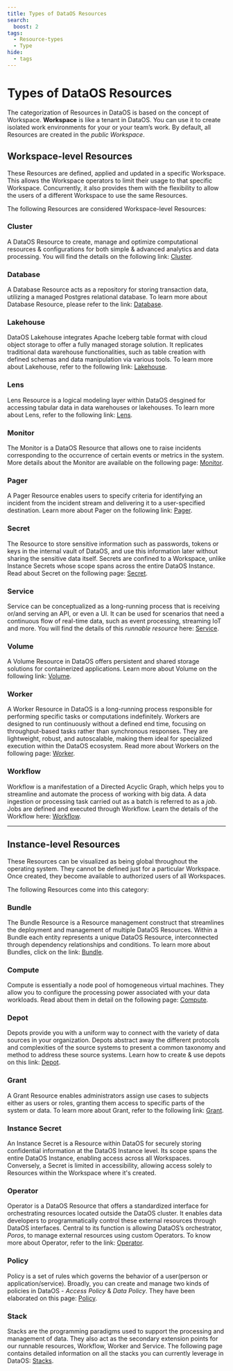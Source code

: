 ```yaml
---
title: Types of DataOS Resources
search:
  boost: 2
tags:
  - Resource-types
  - Type
hide:
  - tags
---
```


# Types of DataOS Resources

The categorization of Resources in DataOS is based on the concept of Workspace. **Workspace** is like a tenant in DataOS. You can use it to create isolated work environments for your or your team’s work. By default, all Resources are created in the *public Workspace*.

## Workspace-level Resources

These Resources are defined, applied and updated in a specific Workspace. This allows the Workspace operators to limit their usage to that specific Workspace. Concurrently, it also provides them with the flexibility to allow the users of a different Workspace to use the same Resources.

The following Resources are considered Workspace-level Resources:

### **Cluster**

A DataOS Resource to create, manage and optimize computational resources & configurations for both simple & advanced analytics and data processing. You will find the details on the following link: [Cluster](/resources/cluster/).

### **Database**

A Database Resource acts as a repository for storing transaction data, utilizing a managed Postgres relational database. To learn more about Database Resource, please refer to the link: [Database](/resources/database/).


### **Lakehouse** 

<!-- >🔔 Components labeled as **[𝛼 alpha]** are in their Alpha release phase. This stage is primarily for testing and evaluation; therefore, we advise against using these components for critical production tasks. Availability in all environments is not guaranteed. For further information and confirmation of their accessibility, please consult with your DataOS administrator. -->

DataOS Lakehouse integrates Apache Iceberg table format with cloud object storage to offer a fully managed storage solution. It replicates traditional data warehouse functionalities, such as table creation with defined schemas and data manipulation via various tools. To learn more about Lakehouse, refer to the following link: [Lakehouse](/resources/lakehouse/).

### **Lens**

Lens Resource is a logical modeling layer within DataOS desgined for accessing tabular data in data warehouses or lakehouses. To learn more about Lens, refer to the following link: [Lens](/resources/lens/).

### **Monitor**

The Monitor is a DataOS Resource that allows one to raise incidents corresponding to the occurrence of certain events or metrics in the system. More details about the Monitor are available on the following page: [Monitor](/resources/monitor/).

### **Pager**

A Pager Resource enables users to specify criteria for identifying an incident from the incident stream and delivering it to a user-specified destination. Learn more about Pager on the following link: [Pager](/resources/pager/).


### **Secret**

The Resource to store sensitive information such as passwords, tokens or keys in the internal vault of DataOS, and use this information later without sharing the sensitive data itself. Secrets are confined to a Workspace, unlike Instance Secrets whose scope spans across the entire DataOS Instance. Read about Secret on the following page: [Secret](/resources/secret/).

### **Service**

Service can be conceptualized as a long-running process that is receiving or/and serving an API, or even a UI. It can be used for scenarios that need a continuous flow of real-time data, such as event processing, streaming IoT and more. You will find the details of this *runnable resource* here: [Service](/resources/service/).

### **Volume**

A Volume Resource in DataOS offers persistent and shared storage solutions for containerized applications. Learn more about Volume on the following link: [Volume](/resources/volume/).

### **Worker**

A Worker Resource in DataOS is a long-running process responsible for performing specific tasks or computations indefinitely. Workers are designed to run continuously without a defined end time, focusing on throughput-based tasks rather than synchronous responses. They are lightweight, robust, and autoscalable, making them ideal for specialized execution within the DataOS ecosystem. Read more about Workers on the following page: [Worker](/resources/worker/).

### **Workflow**

Workflow is a manifestation of a Directed Acyclic Graph, which helps you to streamline and automate the process of working with big data. A data ingestion or processing task carried out as a batch is referred to as a *job*. Jobs are defined and executed through Workflow. Learn the details of the Workflow here: [Workflow](/resources/workflow/).



---

## Instance-level Resources

These Resources can be visualized as being global throughout the operating system. They cannot be defined just for a particular Workspace. Once created, they become available to authorized users of all Workspaces.

The following Resources come into this category:

### **Bundle** 

<!-- >🔔 Components labeled as **[𝛼 alpha]** are in their Alpha release phase. This stage is primarily for testing and evaluation; therefore, we advise against using these components for critical production tasks. Availability in all environments is not guaranteed. For further information and confirmation of their accessibility, please consult with your DataOS administrator. -->

The Bundle Resource is a Resource management construct that streamlines the deployment and management of multiple DataOS Resources. Within a Bundle each entity represents a unique DataOS Resource, interconnected through dependency relationships and conditions. To learn more about Bundles, click on the link: [Bundle](/resources/bundle/).

### **Compute**

Compute is essentially a node pool of homogeneous virtual machines. They allow you to configure the processing power associated with your data workloads. Read about them in detail on the following page: [Compute](/resources/compute/).


### **Depot**

Depots provide you with a uniform way to connect with the variety of data sources in your organization. Depots abstract away the different protocols and complexities of the source systems to present a common taxonomy and method to address these source systems. Learn how to create & use depots on this link: [Depot](/resources/depot/).

### **Grant**

A Grant Resource enables administrators assign use cases to subjects either as users or roles, granting them access to specific parts of the system or data. To learn more about Grant, refer to the following link: [Grant](/resources/grant/).

### **Instance Secret**

An Instance Secret is a Resource within DataOS for securely storing confidential information at the DataOS Instance level. Its scope spans the entire DataOS Instance, enabling access across all Workspaces. Conversely, a Secret is limited in accessibility, allowing access solely to Resources within the Workspace where it's created. 

### **Operator**

<!-- >🔔 Components labeled as **[𝛼 alpha]** are in their Alpha release phase. This stage is primarily for testing and evaluation; therefore, we advise against using these components for critical production tasks. Availability in all environments is not guaranteed. For further information and confirmation of their accessibility, please consult with your DataOS administrator. -->

Operator is a DataOS Resource that offers a standardized interface for orchestrating resources located outside the DataOS cluster. It enables data developers to programmatically control these external resources through DataOS interfaces. Central to its function is allowing DataOS’s orchestrator, *Poros*, to manage external resources using custom Operators. To know more about Operator, refer to the link: [Operator](/resources/operator/).

### **Policy**

Policy is a set of rules which governs the behavior of a user(person or application/service). Broadly, you can create and manage two kinds of policies in DataOS - *Access Policy* & *Data Policy*. They have been elaborated on this page: [Policy](/resources/policy/).

### **Stack**

<!-- >🔔 Components labeled as **[𝛼 alpha]** are in their Alpha release phase. This stage is primarily for testing and evaluation; therefore, we advise against using these components for critical production tasks. Availability in all environments is not guaranteed. For further information and confirmation of their accessibility, please consult with your DataOS administrator. -->

Stacks are the programming paradigms used to support the processing and management of data. They also act as the secondary extension points for our runnable resources, Workflow, Worker and Service. The following page contains detailed information on all the stacks you can currently leverage in DataOS: [Stacks](/resources/stacks/).
